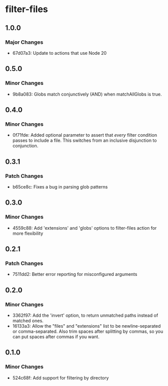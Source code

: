 # filter-files

## 1.0.0

### Major Changes

-   67d07a3: Update to actions that use Node 20

## 0.5.0

### Minor Changes

-   9b8a083: Globs match conjunctively (AND) when matchAllGlobs is true.

## 0.4.0

### Minor Changes

-   0f71fde: Added optional parameter to assert that _every_ filter condition passes to include a file. This switches from an inclusive disjunction to conjunction.

## 0.3.1

### Patch Changes

-   b65ce8c: Fixes a bug in parsing glob patterns

## 0.3.0

### Minor Changes

-   4559c88: Add 'extensions' and 'globs' options to filter-files action for more flexibility

## 0.2.1

### Patch Changes

-   7511dd2: Better error reporting for misconfigured arguments

## 0.2.0

### Minor Changes

-   3362f97: Add the 'invert' option, to return unmatched paths instead of matched ones.
-   16133a3: Allow the "files" and "extensions" list to be newline-separated or comma-separated. Also trim spaces after splitting by commas, so you can put spaces after commas if you want.

## 0.1.0

### Minor Changes

-   524c68f: Add support for filtering by directory
